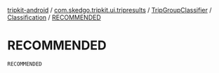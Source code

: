 [tripkit-android](../../../index.md) / [com.skedgo.tripkit.ui.tripresults](../../index.md) / [TripGroupClassifier](../index.md) / [Classification](index.md) / [RECOMMENDED](./-r-e-c-o-m-m-e-n-d-e-d.md)

# RECOMMENDED

`RECOMMENDED`